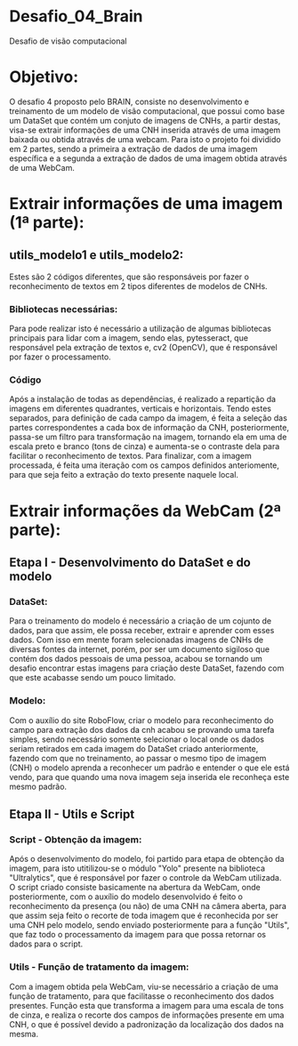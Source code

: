 # Desafio_04_Brain
Desafio de visão computacional

# Objetivo:
O desafio 4 proposto pelo BRAIN, consiste no desenvolvimento  e treinamento de um modelo de visão computacional, que possui como base um DataSet que contém um conjuto de imagens de CNHs, a partir destas, visa-se extrair informações de uma CNH inserida através de uma imagem baixada ou obtida através de uma webcam. Para isto o projeto foi dividido em 2 partes, sendo a primeira a extração de dados de uma imagem específica e a segunda a extração de dados de uma imagem obtida através de uma WebCam.

# Extrair informações de uma imagem (1ª parte):
## utils_modelo1 e utils_modelo2:
Estes são 2 códigos diferentes, que são responsáveis por fazer o reconhecimento de textos em 2 tipos diferentes de modelos de CNHs.

### Bibliotecas necessárias:
Para pode realizar isto é necessário a utilização de algumas bibliotecas principais para lidar com a imagem, sendo elas, pytesseract, que responsável pela extração de textos e, cv2 (OpenCV), que é responsável por fazer o processamento.

### Código
Após a instalação de todas as dependências, é realizado a repartição da imagens em diferentes quadrantes, verticais e horizontais. Tendo estes separados, para definição de cada campo da imagem, é feita a seleção das partes correspondentes a cada box de informação da CNH, posteriormente, passa-se um filtro para transformação na imagem, tornando ela em uma de escala preto e branco (tons de cinza) e aumenta-se o contraste dela para facilitar o reconhecimento de textos. Para finalizar, com a imagem processada, é feita uma iteração com os campos definidos anteriomente, para que seja feito a extração do texto presente naquele local. 

# Extrair informações da WebCam (2ª parte):
## Etapa I - Desenvolvimento do DataSet e do modelo

### DataSet:
Para o treinamento do modelo é necessário a criação de um cojunto de dados, para que assim, ele possa receber, extrair e aprender com esses dados. Com isso em mente foram selecionadas imagens de CNHs de diversas fontes da internet, porém, por ser um documento sigiloso que contém dos dados pessoais de uma pessoa, acabou se tornando um desafio encontrar estas imagens para criação deste DataSet, fazendo com que este acabasse sendo um pouco limitado.

### Modelo:
Com o auxílio do site RoboFlow, criar o modelo para reconhecimento do campo para extração dos dados da cnh acabou se provando uma tarefa simples, sendo necessário somente selecionar o local onde os dados seriam retirados em cada imagem do DataSet criado anteriormente, fazendo com que no treinamento, ao passar o mesmo tipo de imagem (CNH) o modelo aprenda a reconhecer um padrão e entender o que ele está vendo, para que quando uma nova imagem seja inserida ele reconheça este mesmo padrão.

## Etapa II - Utils e Script
### Script - Obtenção da imagem:
Após o desenvolvimento do modelo, foi partido para etapa de obtenção da imagem, para isto utitilizou-se o módulo "Yolo" presente na biblioteca "Ultralytics", que é responsável por fazer o controle da WebCam utilizada. O script criado consiste basicamente na abertura da WebCam, onde posteriormente, com o auxílio do modelo desenvolvido é feito o reconhecimento da presença (ou não) de uma CNH na câmera aberta, para que assim seja feito o recorte de toda imagem que é reconhecida por ser uma CNH pelo modelo, sendo enviado posteriormente para a função "Utils", que faz todo o processamento da imagem para que possa retornar os dados para o script.

### Utils - Função de tratamento da imagem:
Com a imagem obtida pela WebCam, viu-se necessário a criação de uma função de tratamento, para que facilitasse o reconhecimento dos dados presentes. Função esta que transforma a imagem para uma escala de tons de cinza, e realiza o recorte dos campos de informações presente em uma CNH, o que é possível devido a padronização da localização dos dados na mesma.
